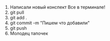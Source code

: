1. Написали новый конспект
Все в терминале!
2. git pull
3. git add .
4. git commit -m "Пишем что добавили"
5. git push
6. Молодец тапочек